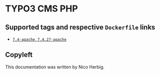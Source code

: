 # TYPO3 CMS PHP

## Supported tags and respective `Dockerfile` links

 * [`7.4-apache`, `7.4.27-apache`](https://github.com/nicoherbigio/docker-typo3-cms-php/blob/master/7.4/debian/apache/default/Dockerfile)

## Copyleft

This documentation was written by Nico Herbig.
